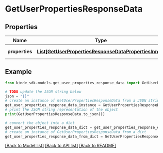 # GetUserPropertiesResponseData


## Properties

Name | Type | Description | Notes
------------ | ------------- | ------------- | -------------
**properties** | [**List[GetUserPropertiesResponseDataPropertiesInner]**](GetUserPropertiesResponseDataPropertiesInner.md) | A list of properties | [optional] 

## Example

```python
from kinde_sdk.models.get_user_properties_response_data import GetUserPropertiesResponseData

# TODO update the JSON string below
json = "{}"
# create an instance of GetUserPropertiesResponseData from a JSON string
get_user_properties_response_data_instance = GetUserPropertiesResponseData.from_json(json)
# print the JSON string representation of the object
print(GetUserPropertiesResponseData.to_json())

# convert the object into a dict
get_user_properties_response_data_dict = get_user_properties_response_data_instance.to_dict()
# create an instance of GetUserPropertiesResponseData from a dict
get_user_properties_response_data_from_dict = GetUserPropertiesResponseData.from_dict(get_user_properties_response_data_dict)
```
[[Back to Model list]](../README.md#documentation-for-models) [[Back to API list]](../README.md#documentation-for-api-endpoints) [[Back to README]](../README.md)


